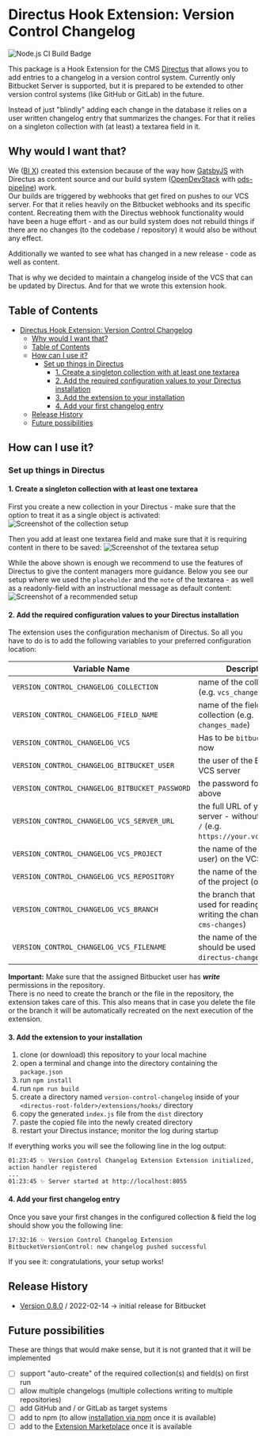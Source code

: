 # Directus Hook Extension: Version Control Changelog

![Node.js CI Build Badge](https://github.com/BIX-Digital/directus-version-control-changelog/workflows/Node.js%20CI/badge.svg?branch=main)

This package is a Hook Extension for the CMS [Directus](https://directus.io) that allows you to add entries to a changelog in a version control system. Currently only Bitbucket Server is supported, but it is prepared to be extended to other version control systems (like GitHub or GitLab) in the future.

Instead of just "blindly" adding each change in the database it relies on a user written changelog entry that summarizes the changes. For that it relies on a singleton collection with (at least) a textarea field in it.

## Why would I want that?

We ([BI X](https://www.bix-digital.com)) created this extension because of the way how [GatsbyJS](https://www.gatsbyjs.com/) with Directus as content source and our build system ([OpenDevStack](https://www.opendevstack.org/) with [ods-pipeline](https://github.com/opendevstack/ods-pipeline)) work.  
Our builds are triggered by webhooks that get fired on pushes to our VCS server. For that it relies heavily on the Bitbucket webhooks and its specific content. Recreating them with the Directus webhook functionality would have been a huge effort - and as our build system does not rebuild things if there are no changes (to the codebase / repository) it would also be without any effect.

Additionally we wanted to see what has changed in a new release - code as well as content.

That is why we decided to maintain a changelog inside of the VCS that can be updated by Directus. And for that we wrote this extension hook.

## Table of Contents

- [Directus Hook Extension: Version Control Changelog](#directus-hook-extension-version-control-changelog)
	- [Why would I want that?](#why-would-i-want-that)
	- [Table of Contents](#table-of-contents)
	- [How can I use it?](#how-can-i-use-it)
		- [Set up things in Directus](#set-up-things-in-directus)
			- [1. Create a singleton collection with at least one textarea](#1-create-a-singleton-collection-with-at-least-one-textarea)
			- [2. Add the required configuration values to your Directus installation](#2-add-the-required-configuration-values-to-your-directus-installation)
			- [3. Add the extension to your installation](#3-add-the-extension-to-your-installation)
			- [4. Add your first changelog entry](#4-add-your-first-changelog-entry)
	- [Release History](#release-history)
	- [Future possibilities](#future-possibilities)

## How can I use it?

### Set up things in Directus

#### 1. Create a singleton collection with at least one textarea

First you create a new collection in your Directus - make sure that the option to treat it as a single object is activated:
![Screenshot of the collection setup](documentation/images/create_collection.png)

Then you add at least one textarea field and make sure that it is requiring content in there to be saved:
![Screenshot of the textarea setup](documentation/images/create_field.png)

While the above shown is enough we recommend to use the features of Directus to give the content managers more guidance. Below you see our setup where we used the `placeholder` and the `note` of the textarea - as well as a readonly-field with an instructional message as default content:
![Screenshot of a recommended setup](documentation/images/recommended_collection.png)

#### 2. Add the required configuration values to your Directus installation

The extension uses the configuration mechanism of Directus. So all you have to do is to add the following variables to your preferred configuration location:

| Variable Name | Description |
|---------------|-------------|
| `VERSION_CONTROL_CHANGELOG_COLLECTION` | name of the collection (e.g. `vcs_changelog`) |
| `VERSION_CONTROL_CHANGELOG_FIELD_NAME` | name of the field in the collection (e.g. `changes_made`) |
| `VERSION_CONTROL_CHANGELOG_VCS` | Has to be `bitbucket` for now |
| `VERSION_CONTROL_CHANGELOG_BITBUCKET_USER` | the user of the Bitbucket VCS server |
| `VERSION_CONTROL_CHANGELOG_BITBUCKET_PASSWORD` | the password for the user above |
| `VERSION_CONTROL_CHANGELOG_VCS_SERVER_URL` | the full URL of your VCS server - without a trailing `/` (e.g. `https://your.vcs.example`) |
| `VERSION_CONTROL_CHANGELOG_VCS_PROJECT` | the name of the project (or user) on the VCS server |
| `VERSION_CONTROL_CHANGELOG_VCS_REPOSITORY` | the name of the repository of the project (or user) |
| `VERSION_CONTROL_CHANGELOG_VCS_BRANCH` | the branch that should be used for reading and writing the changelog (e.g. `cms-changes`) |
| `VERSION_CONTROL_CHANGELOG_VCS_FILENAME` | the name of the file that should be used (e.g. `directus-changelog.md`) |

**Important:** Make sure that the assigned Bitbucket user has ***write*** permissions in the repository.  
There is no need to create the branch or the file in the repository, the extension takes care of this. This also means that in case you delete the file or the branch it will be automatically recreated on the next execution of the extension.

#### 3. Add the extension to your installation

1. clone (or download) this repository to your local machine
1. open a terminal and change into the directory containing the `package.json`
1. run `npm install`
1. run `npm run build`
1. create a directory named `version-control-changelog` inside of your `<directus-root-folder>/extensions/hooks/` directory
1. copy the generated `index.js` file from the `dist` directory
1. paste the copied file into the newly created directory
1. restart your Directus instance; monitor the log during startup

If everything works you will see the following line in the log output:

```log
01:23:45 ✨ Version Control Changelog Extension Extension initialized, action handler registered
...
01:23:45 ✨ Server started at http://localhost:8055
```

#### 4. Add your first changelog entry

Once you save your first changes in the configured collection & field the log should show you the following line:

```log
17:32:16 ✨ Version Control Changelog Extension BitbucketVersionControl: new changelog pushed successful
```

If you see it: congratulations, your setup works!

## Release History

- [Version 0.8.0](https://github.com/BIX-Digital/directus-version-control-changelog/releases/tag/v0.8.0) / 2022-02-14 -> initial release for Bitbucket

## Future possibilities

These are things that would make sense, but it is not granted that it will be implemented

- [ ] support "auto-create" of the required collection(s) and field(s) on first run
- [ ] allow multiple changelogs (multiple collections writing to multiple repositories)
- [ ] add GitHub and / or GitLab as target systems
- [ ] add to npm (to allow [installation via npm](https://directus.io/road-map/#q1-2022) once it is available)
- [ ] add to the [Extension Marketplace]((https://directus.io/road-map/#q2-2022)) once it is available
